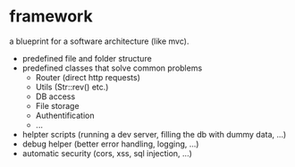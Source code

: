 # framework

a blueprint for a software architecture (like mvc).

- predefined file and folder structure
- predefined classes that solve common problems
    - Router (direct http requests) 
    - Utils (Str::rev() etc.)
    - DB access
    - File storage
    - Authentification
    - ...
- helpter scripts (running a dev server, filling the db with dummy data, ...)
- debug helper (better error handling, logging, ...)
- automatic security (cors, xss, sql injection, ...)
